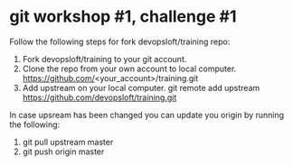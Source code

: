 # git workshop #1, challenge #1
Follow the following steps for fork devopsloft/training repo:
1. Fork devopsloft/training to your git account. 
2. Clone the repo from your own account to local computer. https://github.com/<your_account>/training.git
3. Add upstream on your local computer. git remote add upstream https://github.com/devopsloft/training.git

In case upsream has been changed you can update you origin by running the following:
1. git pull upstream master
2. git push origin master



